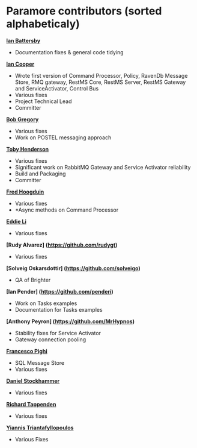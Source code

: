 Paramore contributors (sorted alphabeticaly)
============================================

**[Ian Battersby](https://github.com/ianbattersby)**
* Documentation fixes & general code tidying

**[Ian Cooper](https://github.com/iancooper)**

  * Wrote first version of Command Processor, Policy, RavenDb Message Store, RMQ gateway, RestMS Core, RestMS Server, RestMS Gateway and ServiceActivator, Control Bus
  * Various fixes
  * Project Technical Lead
  * Committer
   
**[Bob Gregory](https://github.com/BobFromHuddle)**
  * Various fixes
  * Work on POSTEL messaging approach

**[Toby Henderson](https://github.com/holytshirt)**
  * Various fixes
  * Significant work on RabbitMQ Gateway and Service Activator reliability
  * Build and Packaging
  * Committer
   
**[Fred Hoogduin](https://github.com/Red-F)**
  * Various fixes
  * *Async methods on Command Processor

**[Eddie Li](https://github.com/xiaodili)**
  * Various fixes  
  
**[Rudy Alvarez] (https://github.com/rudygt)**
  * Various fixes  
   
**[Solveig Oskarsdottir] (https://github.com/solveigo)**
 * QA of Brighter
 
**[Ian Pender] (https://github.com/penderi)**
  * Work on Tasks examples
  * Documentation for Tasks examples
 
**[Anthony Peyron] (https://github.com/MrHypnos)**

 * Stability fixes for Service Activator
 * Gateway connection pooling

**[Francesco Pighi](https://github.com/fpighi)**

  * SQL Message Store
  * Various fixes

**[Daniel Stockhammer](https://github.com/dstockhammer?tab=activity)** 
  * Various fixes

**[Richard Tappenden](https://github.com/tapmantwo)**
  * Various fixes

**[Yiannis Triantafyllopoulos](https://github.com/yiannistri)**  
  * Various Fixes

